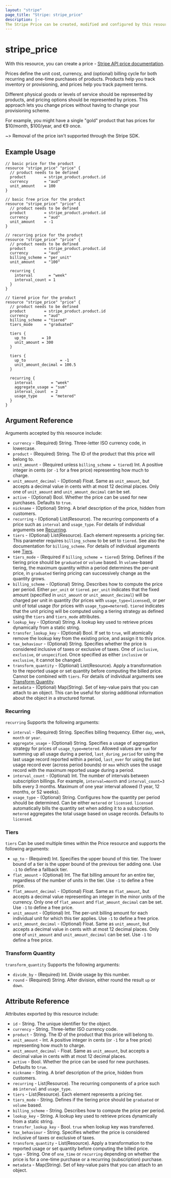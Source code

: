 ```yaml
---
layout: "stripe"
page_title: "Stripe: stripe_price"
description: |-
The Stripe Price can be created, modified and configured by this resource.
---
```


# stripe_price

With this resource, you can create a price - [Stripe API price documentation](https://stripe.com/docs/api/prices).

Prices define the unit cost, currency, and (optional) billing cycle for both recurring and one-time purchases of 
products. Products help you track inventory or provisioning, and prices help you track payment terms. 

Different physical goods or levels of service should be represented by products, and pricing options should be 
represented by prices. This approach lets you change prices without having to change your provisioning scheme.

For example, you might have a single "gold" product that has prices for $10/month, $100/year, and €9 once.

~> Removal of the price isn't supported through the Stripe SDK.

## Example Usage

```hcl
// basic price for the product
resource "stripe_price" "price" {
  // product needs to be defined
  product        = stripe_product.product.id
  currency       = "aud"
  unit_amount    = 100
}

// basic free price for the product
resource "stripe_price" "price" {
  // product needs to be defined
  product        = stripe_product.product.id
  currency       = "aud"
  unit_amount    = -1
}

// recurring price for the product
resource "stripe_price" "price" {
  // product needs to be defined
  product        = stripe_product.product.id
  currency       = "aud"
  billing_scheme = "per_unit"
  unit_amount    = "100"

  recurring {
    interval       = "week"
    interval_count = 1
  }
}

// tiered price for the product
resource "stripe_price" "price" {
  // product needs to be defined
  product        = stripe_product.product.id
  currency       = "aud"
  billing_scheme = "tiered"
  tiers_mode     = "graduated"

  tiers {
    up_to       = 10
    unit_amount = 300
  }
  
  tiers {
    up_to               = -1
    unit_amount_decimal = 100.5
  }

  recurring {
    interval        = "week"
    aggregate_usage = "sum"
    interval_count  = 2
    usage_type      = "metered"
  }
}

```

## Argument Reference

Arguments accepted by this resource include:

* `currency` - (Required) String. Three-letter ISO currency code, in lowercase.
* `product` - (Required) String. The ID of the product that this price will belong to.
* `unit_amount` - (Required unless `billing_scheme = tiered`) Int. A positive integer in cents (or `-1` for a free price) representing how much to charge.
* `unit_amount_decimal` - (Optional) Float. Same as `unit_amount`, but accepts a decimal value in cents with at most 12 decimal places. Only one of `unit_amount` and `unit_amount_decimal` can be set.
* `active` - (Optional) Bool. Whether the price can be used for new purchases. Defaults to `true`.
* `nickname` - (Optional) String. A brief description of the price, hidden from customers.
* `recurring` - (Optional) List(Resource). The recurring components of a price such as `interval` and `usage_type`. For details of individual arguments see [Recurring](#recurring).
* `tiers` - (Optional) List(Resource). Each element represents a pricing tier. This parameter requires `billing_scheme` to be set to `tiered`. See also the documentation for `billing_scheme`. For details of individual arguments see [Tiers](#tiers).
* `tiers_mode` - (Required if `billing_scheme = tiered`) String. Defines if the tiering price should be `graduated` or `volume` based. In `volume`-based tiering, the maximum quantity within a period determines the per-unit price, in `graduated` tiering pricing can successively change as the quantity grows.
* `billing_scheme` - (Optional) String. Describes how to compute the price per period. Either `per_unit` or `tiered`. `per_unit` indicates that the fixed amount (specified in `unit_amount` or `unit_amount_decimal`) will be charged per unit in quantity (for prices with `usage_type=licensed`), or per unit of total usage (for prices with `usage_type=metered`). `tiered` indicates that the unit pricing will be computed using a tiering strategy as defined using the `tiers` and `tiers_mode` attributes.
* `lookup_key` - (Optional) String. A lookup key used to retrieve prices dynamically from a static string.
* `transfer_lookup_key` - (Optional) Bool. If set to `true`, will atomically remove the lookup key from the existing price, and assign it to this price.
* `tax_behaviour` - (Optional) String. Specifies whether the price is considered inclusive of taxes or exclusive of taxes. One of `inclusive`, `exclusive`, or `unspecified`. Once specified as either `inclusive` or `exclusive`, it cannot be changed.
* `transform_quantity` - (Optional) List(Resource). Apply a transformation to the reported usage or set quantity before computing the billed price. Cannot be combined with `tiers`. For details of individual arguments see [Transform Quantity](#transform-quantity).
* `metadata` - (Optional) Map(String). Set of key-value pairs that you can attach to an object. This can be useful for storing additional information about the object in a structured format.

### Recurring

`recurring` Supports the following arguments:

* `interval` - (Required) String. Specifies billing frequency. Either `day`, `week`, `month` or `year`.
* `aggregate_usage` - (Optional) String. Specifies a usage of aggregation strategy for prices of `usage_type=metered`. Allowed values are `sum` for summing up all usage during a period, `last_during_period` for using the last usage record reported within a period, `last_ever` for using the last usage record ever (across period bounds) or `max` which uses the usage record with the maximum reported usage during a period.
* `interval_count` - (Optional) Int. The number of intervals between subscription billings. For example, `interval=month` and `interval_count=3` bills every 3 months. Maximum of one year interval allowed (1 year, 12 months, or 52 weeks).
* `usage_type` - (Optional) String. Configures how the quantity per period should be determined. Can be either `metered` or `licensed`. `licensed` automatically bills the quantity set when adding it to a subscription. `metered` aggregates the total usage based on usage records. Defaults to `licensed`.

### Tiers

`tiers` Can be used multiple times within the Price resource and supports the following arguments:

* `up_to` - (Required) Int. Specifies the upper bound of this tier. The lower bound of a tier is the upper bound of the previous tier adding one. Use `-1` to define a fallback tier.
* `flat_amount` - (Optional) Int. The flat billing amount for an entire tier, regardless of the number of units in the tier. Use `-1` to define a free price.
* `flat_amount_decimal` - (Optional) Float. Same as `flat_amount`, but accepts a decimal value representing an integer in the minor units of the currency. Only one of `flat_amount` and `flat_amount_decimal` can be set. Use `-1` to define a free price. 
* `unit_amount` - (Optional) Int. The per-unit billing amount for each individual unit for which this tier applies. Use `-1` to define a free price.
* `unit_amount_decimal` - (Optional) Float. Same as `unit_amount`, but accepts a decimal value in cents with at most 12 decimal places. Only one of `unit_amount` and `unit_amount_decimal` can be set. Use `-1` to define a free price.

### Transform Quantity

`transform_quantity` Supports the following arguments:

* `divide_by` - (Required) Int. Divide usage by this number.
* `round` - (Required) String. After division, either round the result `up` or `down`.

## Attribute Reference

Attributes exported by this resource include:

* `id` - String. The unique identifier for the object.
* `currency` - String. Three-letter ISO currency code.
* `product` - String. The ID of the product that this price will belong to.
* `unit_amount` - Int. A positive integer in cents (or `-1` for a free price) representing how much to charge.
* `unit_amount_decimal` - Float. Same as `unit_amount`, but accepts a decimal value in cents with at most 12 decimal places.
* `active` - Bool. Whether the price can be used for new purchases. Defaults to `true`.
* `nickname` - String. A brief description of the price, hidden from customers.
* `recurring` - List(Resource). The recurring components of a price such as `interval` and `usage_type`. 
* `tiers` - List(Resource). Each element represents a pricing tier. 
* `tiers_mode` - String. Defines if the tiering price should be `graduated` or `volume` based.
* `billing_scheme` - String. Describes how to compute the price per period. 
* `lookup_key` - String. A lookup key used to retrieve prices dynamically from a static string.
* `transfer_lookup_key` - Bool. `true` when lookup key was transferred.
* `tax_behaviour` - String. Specifies whether the price is considered inclusive of taxes or exclusive of taxes.
* `transform_quantity` - List(Resource). Apply a transformation to the reported usage or set quantity before computing the billed price. 
* `type` - String. One of `one_time` or `recurring` depending on whether the price is for a one-time purchase or a recurring (subscription) purchase.
* `metadata` - Map(String). Set of key-value pairs that you can attach to an object.